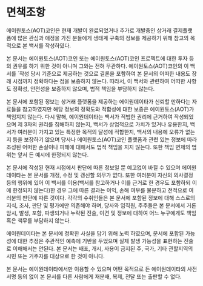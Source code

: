 # 면책조항

에이원토스(AOT)코인은 현재 개발이 완료되었거나 추가로 개발중인 상거래 결제플랫폼에 많은 관심과 애정을 가진 분들에게 생태계 구축의 정보를 제공하기 위해 참고의 목적으로 본 백서를 작성하였다.

본 문서는 에이원토스(AOT)코인 또는 에이원토스(AOT)코인 프로젝트에 대한 투자 등의 권유를 하기 위한 것이 아니며 그와는 전혀 무관하다. 에이원토스(AOT)코인의 이 백서를 \`작성 당시 기준으로 제공하는 것으로 결론을 포함하여 본 문서의 어떠한 내용도 장래 시점까지 정확하다는 점을 보증하지 않는다. 따라서, 이 백서와 관련하여 어떠한 사항도 정확성, 안전성을 보증하지 않으며, 법적 책임을 부담하지 않는다.

본 문서에 포함된 정보는 상거래 플랫폼을 제공하는 에이원데이타가 신뢰할 만하다는 자료들을 참고하였지만 해당 정보의 정확도와 적합성에 대한 보증은 에이원토스(AOT)가 책임지지 않는다. 다시 말해, 에이원데이타는 백서가 적법한 권리에 근거하여 작성되었으며 제 3자의 권리를 침해하지 않는지, 백서가 상업적으로 가치가 있거나 유용한지, 백서가 여러분이 가지고 있는 특정한 목적의 달성에 적합한지, 백서의 내용에 오류가 없는지 등을 보장하기 않으며 당사나 에이원토스(AOT)코인 플랫폼과 관련 있는 정보에 따라 조성된 어떠한 손실이나 피해에 대해서도 법적 책임을 지지 않는다. 또한 책임 면제의 범위는 앞서 든 예시에 한정되지 않는다.

본 문서에 작성된 현재 시점에서 판단에 따른 정보일 뿐 예고없이 바뀔 수 있으며 에이원데이타는 본 문서를 개정, 수정 및 갱신할 의무가 없다. 또한 여러분이 자신의 의사결정 등의 행위에 있어 이 백서를 이용(백서를 참고하거나 이를 근거로 한 경우도 포함하되 이에 한정되지 않는다)한 경우 그에 따른 결과는 이익, 손해 여부를 불문하고 전적으로 여러분의 판단에 따른 것이다. 각각의 수취인들은 본 문서에 포함된 정보에 대해 스스로의 지식, 조사, 판단 및 평가에만 의존해야 하며, 당사와 임직원, 주주들은 본 문서에서 거론 암시, 발생, 포함, 파생되거나 누락된 진술, 이견 및 정보에 대하여 어느 누구에게도 책임 혹은 책무를 부담하지 않는다.

에이원데이타는 본 문서에 정확한 사실을 담기 위해 노력 하였으며, 문서에 포함된 가능성에 대한 추정은 주관적인 예측에 기반을 두었으며 실제 발생 가능성을 표현하는 진술로 이해해서는 안된다. 본 문서는 배포, 개시, 사용이 금지된 주, 국가, 기타 관할지역의 시민 또는 거주자를 대상으로 한 것이 아니다.

본 문서는 에이원데이타에서만 이용할 수 있으며 어떤 목적으로 든 에이원데이타의 사전 서명 동의 없이 본 문서를 다른 사람에게 재분배, 복제, 전달 또는 출판할 수 없다.
